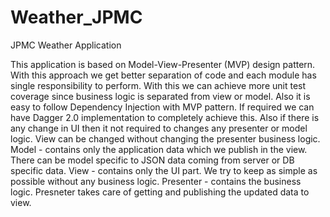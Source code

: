 # Weather_JPMC
JPMC Weather Application

This application is based on Model-View-Presenter (MVP) design pattern. 
With this approach we get better separation of code and each module has single responsibility to perform. 
With this we can achieve more unit test coverage since business logic is separated from view or model. 
Also it is easy to follow Dependency Injection with MVP pattern. 
If required we can have Dagger 2.0 implementation to completely achieve this. 
Also if there is any change in UI then it not required to changes any presenter or model logic. 
View can be changed without changing the presenter business logic. 
Model - contains only the application data which we publish in the view. 
There can be model specific to JSON data coming from server or DB specific data. 
View - contains only the UI part. We try to keep as simple as possible without any business logic. 
Presenter - contains the business logic. Presneter takes care of getting and publishing the updated data to view.
